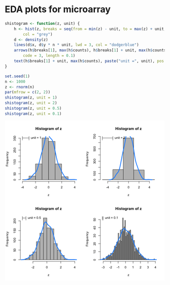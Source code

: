 # EDA plots for microarray


```r
shistogram <- function(z, unit) {
    h <- hist(z, breaks = seq(from = min(z) - unit, to = max(z) + unit, by = unit), 
        col = "grey")
    d <- density(z)
    lines(d$x, d$y * n * unit, lwd = 3, col = "dodgerblue")
    arrows(h$breaks[1], max(h$counts), h$breaks[1] + unit, max(h$counts), angle = 90, 
        code = 3, length = 0.1)
    text(h$breaks[1] + unit, max(h$counts), paste("unit =", unit), pos = 4)
}
```



```r
set.seed(1)
n <- 1000
z <- rnorm(n)
par(mfrow = c(2, 2))
shistogram(z, unit = 1)
shistogram(z, unit = 2)
shistogram(z, unit = 0.5)
shistogram(z, unit = 0.1)
```

![plot of chunk unnamed-chunk-2](figure/unnamed-chunk-2.png) 

